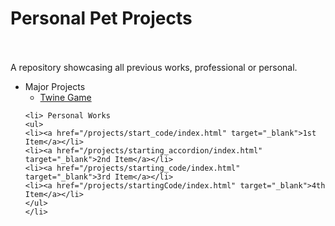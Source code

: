 <html>
<head>
	<!--embed src="/music/good_enough.mp3" width="180" height="90" loop="false" autostart="false" hidden="true" /-->
	<link rel="stylesheet" href="/styles.css">
</head>
<body>
<a class="heading">
<h1>Personal Pet Projects</h1><br><br>
A repository showcasing all previous works, professional or personal.
</a>
<ul>
	<li> Major Projects
	<ul>
		<li><a href="https://gamingcrab0.itch.io/gatech-proto" target="_blank">Twine Game</a></li>
	</ul>
	</li>
	
	<li> Personal Works
	<ul>
	<li><a href="/projects/start_code/index.html" target="_blank">1st Item</a></li>
	<li><a href="/projects/starting_accordion/index.html" target="_blank">2nd Item</a></li>
	<li><a href="/projects/starting_code/index.html" target="_blank">3rd Item</a></li>
	<li><a href="/projects/startingCode/index.html" target="_blank">4th Item</a></li>
	</ul>
	</li>
</ul>
</body>
</html>